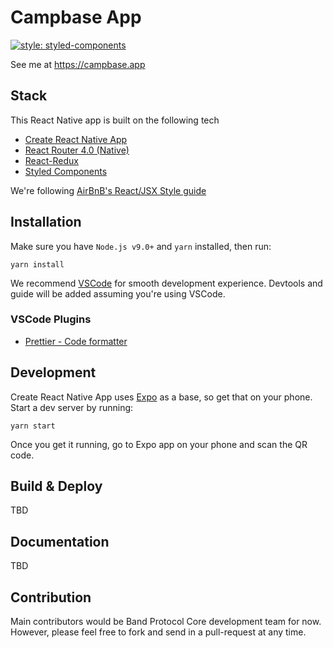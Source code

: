 # Campbase App

[![style: styled-components](https://img.shields.io/badge/style-%F0%9F%92%85%20styled--components-orange.svg?colorB=daa357&colorA=db748e)](https://github.com/styled-components/styled-components)

See me at https://campbase.app

## Stack

This React Native app is built on the following tech

* [Create React Native App](https://github.com/react-community/create-react-native-app)
* [React Router 4.0 (Native)](https://reacttraining.com/react-router/native)
* [React-Redux](https://github.com/reduxjs/react-redux)
* [Styled Components](https://www.styled-components.com/docs/basics#react-native)

We're following [AirBnB's React/JSX Style guide](https://github.com/airbnb/javascript/tree/master/react#basic-rules)

## Installation

Make sure you have `Node.js v9.0+` and `yarn` installed, then run:

```
yarn install
```

We recommend [VSCode](https://code.visualstudio.com/) for smooth development experience. Devtools and guide will be added assuming you're using VSCode.

### VSCode Plugins

* [Prettier - Code formatter](https://marketplace.visualstudio.com/items?itemName=esbenp.prettier-vscode)

## Development

Create React Native App uses [Expo](https://expo.io/) as a base, so get that on your phone. Start a dev server by running:

```
yarn start
```

Once you get it running, go to Expo app on your phone and scan the QR code.

## Build & Deploy

TBD

## Documentation

TBD

## Contribution

Main contributors would be Band Protocol Core development team for now. However, please feel free to fork and send in a pull-request at any time.
